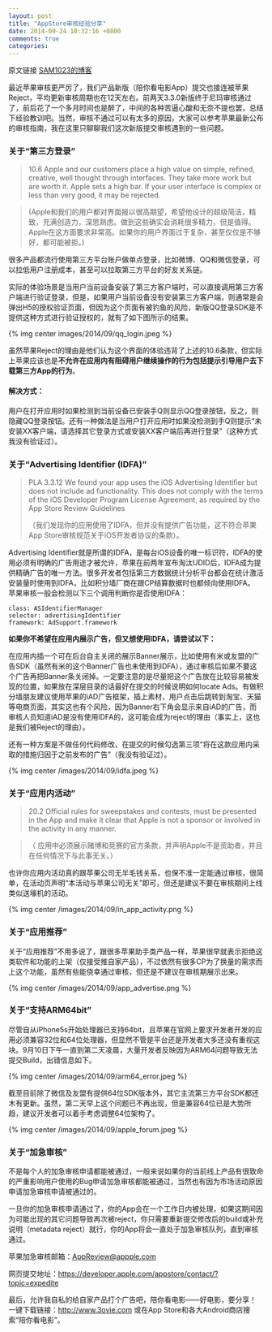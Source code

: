 ```yaml
---
layout: post
title: "AppStore审核经验分享"
date: 2014-09-24 10:32:16 +0800
comments: true
categories: 
---
```


原文链接 [SAM1023的博客](http://blog.sina.com.cn/s/blog_4b4ddfea0102v07f.html)


最近苹果审核更严厉了，我们产品新版（陪你看电影App）提交也接连被苹果Reject，平均更新审核周期也在12天左右。前两天3.3.0新版终于尼玛审核通过了，前后花了一个多月时间也是醉了，中间的各种苦逼心酸和无奈不提也罢，总结下经验教训吧。当然，审核不通过可以有太多的原因，大家可以参考苹果最新公布的审核指南，我在这里只聊聊我们这次新版提交审核遇到的一些问题。

<!--more-->

### 关于“第三方登录”

> 10.6 Apple and our customers place a high value on simple, refined, creative, well thought through interfaces. They take more work but are worth it. Apple sets a high bar. If your user interface is complex or less than very good, it may be rejected.

> (Apple和我们的用户都对界面报以很高期望，希望他设计的超级简洁，精致，充满创造力，深思熟虑。做到这些确实会消耗很多精力，但是值得。Apple在这方面要求非常高。如果你的用户界面过于复杂，甚至仅仅是不够好，都可能被拒。)

很多产品都流行使用第三方平台账户做单点登录，比如微博、QQ和微信登录，可以拉低用户注册成本，甚至可以拉取第三方平台的好友关系链。

实际的体验场景是当用户当前设备安装了第三方客户端时，可以直接调用第三方客户端进行验证登录，但是，如果用户当前设备没有安装第三方客户端，则通常是会弹出H5的授权验证页面，但因为这个页面有被钓鱼的风险，新版QQ登录SDK是不提供这种方式进行验证授权的，就有了如下图所示的结果。

{% img center images/2014/09/qq_login.jpeg %}

虽然苹果Reject的理由是他们认为这个界面的体验违背了上述的10.6条款，但实际上苹果应该也是**不允许在应用内有阻碍用户继续操作的行为包括提示引导用户去下载第三方App的行为**。

#### 解决方式：
用户在打开应用时如果检测到当前设备已安装手Q则显示QQ登录按钮，反之，则隐藏QQ登录按钮。还有一种做法是当用户打开应用时如果没检测到手Q则提示“未安装XX客户端，请选择其它登录方式或安装XX客户端后再进行登录”（这种方式我没有验证过）。

### 关于“Advertising Identifier (IDFA)”

> PLA 3.3.12  We found your app uses the iOS Advertising Identifier but does not include ad functionality. This does not comply with the terms of the iOS Developer Program License Agreement, as required by the App Store Review Guidelines
> 
> （我们发现你的应用使用了IDFA，但并没有提供广告功能，这不符合苹果App Store审核规范关于iOS开发者协议的条款）。

Advertising Identifier就是所谓的IDFA，是每台iOS设备的唯一标识符，IDFA的使用必须有明确的广告用途才被允许，苹果在前两年宣布淘汰UDID后，IDFA成为提供精确广告的唯一方法。很多开发者包括第三方数据统计分析平台都会在统计激活安装量时使用到IDFA，比如积分墙厂商在跟CP结算数据时也都倾向使用IDFA。
苹果审核一般会检测以下三个调用判断你是否使用IDFA：

```
class: ASIdentifierManager
selector: advertisingIdentifier
framework: AdSupport.framework
```

**如果你不希望在应用内展示广告，但又想使用IDFA，请尝试以下：**

在应用内插一个可在后台自主关闭的展示Banner展示，比如使用有米或友盟的广告SDK（虽然有米的这个Banner广告也未使用到IDFA），通过审核后如果不要这个广告再把Banner条关闭掉。一定要注意的是尽量把这个广告放在比较容易被发现的位置，如果放在深层目录的话最好在提交的时候说明如何locate Ads。有做积分墙朋友建议使用苹果的iAD广告框架，插上素材，用户点击后跳转到淘宝、天猫等电商页面，其实这也有个风险，因为Banner右下角会显示来自iAD的广告，而审核人员知道iAD是没有使用IDFA的，这可能会成为reject的理由（事实上，这也是我们被Reject的理由）。

还有一种方案是不做任何代码修改，在提交的时候勾选第三项“将在这款应用内采取的措施归因于之前发布的广告”（我没有验证过）。

{% img center /images/2014/09/idfa.jpeg %}

### 关于“应用内活动”

>20.2 Official rules for sweepstakes and contests, must be presented in the App and make it clear that Apple is not a sponsor or involved in the activity in any manner.

>（ 应用中必须展示赌博和竞赛的官方条款，并声明Apple不是资助者，并且在任何情况下与此事无关。）

也许你应用内活动真的跟苹果公司无半毛钱关系，也保不准一定能通过审核，很简单，在活动页声明“本活动与苹果公司无关”即可，但还是建议不要在审核期间上线类似送壕机的活动。

{% img center /images/2014/09/in_app_activity.png %}

### 关于“应用推荐”

关于“应用推荐”不用多说了，跟很多苹果助手类产品一样，苹果很早就表示拒绝这类软件和功能的上架（仅接受推自家产品），不过依然有很多CP为了换量的需求而上这个功能，虽然有些能侥幸通过审核，但还是不建议在审核期展示出来。

{% img center /images/2014/09/app_advertise.png %}

### 关于“支持ARM64bit”

尽管自从iPhone5s开始处理器已支持64bit，且苹果在官网上要求开发者开发的应用必须兼容32位和64位处理器，但显然不管是平台还是开发者大多还没有重视这块。9月10日下午一直到第二天凌晨，大量开发者反映因为ARM64问题导致无法提交Build，出错信息如下。

{% img center /images/2014/09/arm64_error.jpeg %}

截至目前除了微信及友盟有提供64位SDK版本外，其它主流第三方平台SDK都还木有更新。虽然，第二天早上这个问题已不再出现，但是兼容64位已是大势所趋，建议开发者可以着手考虑调整64位架构了。

{% img center /images/2014/09/apple_forum.jpeg %}

### 关于“加急审核”

不是每个人的加急审核申请都能被通过，一般来说如果你的当前线上产品有很致命的严重影响用户使用的Bug申请加急审核都能被通过，当然也有因为市场活动原因申请加急审核申请被通过的。

一旦你的加急审核申请通过了，你的App会在一个工作日内被处理，如果这期间因为可能出现的其它问题导致再次被reject，你只需要重新提交修改后的build或补充说明（metadata reject）就行，你的App将会一直处于加急审核队列，直到审核通过。

苹果加急审核邮箱：<AppReview@appple.com>

网页提交地址：<https://developer.apple.com/appstore/contact/?topic=expedite>

最后，允许我自私的给自家产品打个广告吧，陪你看电影——好电影，要分享！ 一键下载链接：http://www.3ovie.com 或在App Store和各大Android商店搜索“陪你看电影”。